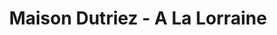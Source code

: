---
title: "Maison Dutriez - A La Lorraine"
url: /bar-le-duc/maison-dutriez-a-la-lorraine/
shop: Feinkost
---